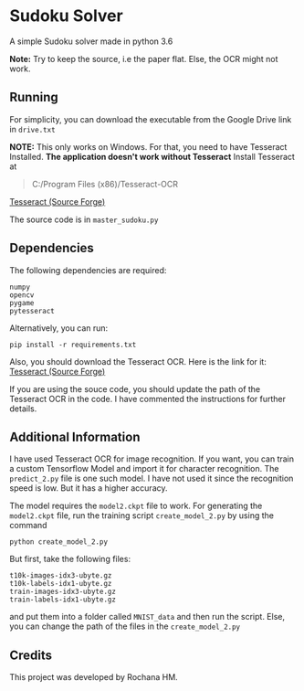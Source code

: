 # Sudoku Solver

A simple Sudoku solver made in python 3.6


**Note:** Try to keep the source, i.e the paper flat. Else, the OCR might not work.


## Running
For simplicity, you can download the executable from the Google Drive link in `drive.txt`


**NOTE:** This only works on Windows. For that, you need to have Tesseract Installed. **The application doesn't work without Tesseract**
Install Tesseract at 

> C:/Program Files (x86)/Tesseract-OCR

[Tesseract (Source Forge)](https://sourceforge.net/projects/tesseract-ocr/)

The source code is in `master_sudoku.py`

## Dependencies

The following dependencies are required:

    numpy
    opencv
    pygame
    pytesseract
Alternatively, you can run:

    pip install -r requirements.txt
Also, you should download the Tesseract OCR. Here is the link for it:
[Tesseract (Source Forge)](https://sourceforge.net/projects/tesseract-ocr/)


If you are using the souce code, you should update the path of the Tesseract OCR in the code. I have commented the instructions for further details.

## Additional Information

I have used Tesseract OCR for image recognition. If you want, you can train a custom Tensorflow Model and import it for character recognition. The `predict_2.py` file is one such model. I have not used it since the recognition speed is low. But it has a higher accuracy.

The model requires the `model2.ckpt` file to work.
For generating the `model2.ckpt` file, run the training script `create_model_2.py` by using the command

    python create_model_2.py

But first, take the following files:

    t10k-images-idx3-ubyte.gz
    t10k-labels-idx1-ubyte.gz
    train-images-idx3-ubyte.gz
    train-labels-idx1-ubyte.gz
and put them into a folder called `MNIST_data` and then run the script. Else, you can change the path of the files in the `create_model_2.py`

## Credits
This project was developed by Rochana HM.
